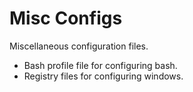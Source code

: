 Misc Configs
============

Miscellaneous configuration files.

* Bash profile file for configuring bash.
* Registry files for configuring windows.